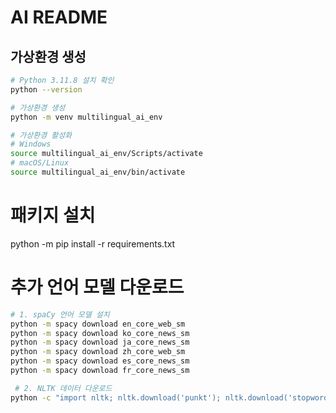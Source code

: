 # AI README
## 가상환경 생성
```bash
# Python 3.11.8 설치 확인
python --version

# 가상환경 생성
python -m venv multilingual_ai_env

# 가상환경 활성화
# Windows
source multilingual_ai_env/Scripts/activate
# macOS/Linux
source multilingual_ai_env/bin/activate
```

# 패키지 설치
python -m pip install -r requirements.txt

# 추가 언어 모델 다운로드
```bash
# 1. spaCy 언어 모델 설치
python -m spacy download en_core_web_sm
python -m spacy download ko_core_news_sm
python -m spacy download ja_core_news_sm
python -m spacy download zh_core_web_sm
python -m spacy download es_core_news_sm
python -m spacy download fr_core_news_sm

 # 2. NLTK 데이터 다운로드
python -c "import nltk; nltk.download('punkt'); nltk.download('stopwords')"
```